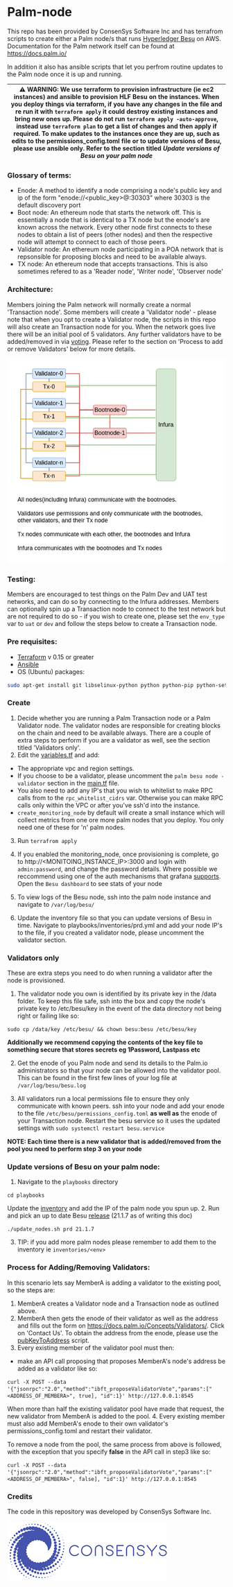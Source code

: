 
# Palm-node

This repo has been provided by ConsenSys Software Inc and has terrafrom scripts to create either a Palm node/s that runs [Hyperledger Besu](https://consensys.net/quorum/developers/) on AWS. Documentation for the Palm network itself can be found at https://docs.palm.io/

In addition it also has ansible scripts that let you perfrom routine updates to the Palm node once it is up and running.

| ⚠️ **WARNING**: We use terraform to provision infrastructure (ie ec2 instances) and ansible to provision HLF Besu on the instances. When you deploy things via terraform, if you have any changes in the file and re run it with `terraform apply` it could destroy existing instances and bring new ones up. Please do not run `terraform apply -auto-approve`, instead use `terraform plan` to get a list of changes and then apply if required. To make updates to the instances once they are up, such as edits to the permissions_config.toml file or to update versions of Besu, please use ansible only. Refer to the section titled *Update versions of Besu on your palm node* |
| --- |

### Glossary of terms:
* Enode: A method to identify a node comprising a node's public key and ip of the form "enode://<public_key>@<ip>:30303" where 30303 is the default discovery port
* Boot node: An ethereum node that starts the network off. This is essentially a node that is identical to a TX node but the enode's are known across the network. Every other node first connects to these nodes to obtain a list of peers (other nodes) and then the respective node will attempt to connect to each of those peers.
* Validator node: An ethereum node participating in a POA network that is repsonsible for proposing blocks and need to be available always.
* TX node: An ethereum node that accepts transactions. This is also sometimes refered to as a 'Reader node', 'Writer node', 'Observer node'


### Architecture:

Members joining the Palm network will normally create a normal 'Transaction node'. Some members will create a 'Validator node' - please note that when you opt to create a Validator node, the scripts in this repo will also create an Transaction node for you. When the network goes live there will be an initial pool of 5 validators. Any further validators have to be added/removed in via [voting](https://besu.hyperledger.org/en/latest/Tutorials/Private-Network/Adding-removing-IBFT-validators/). Please refer to the section on 'Process to add or remove Validators' below for more details.


![Image network](images/palm-network.png)

### Testing:
Members are encouraged to test things on the Palm Dev and UAT test networks, and can do so by connecting to the Infura addresses. Members can optionally spin up a Transaction node to connect to the test network but are not required to do so - if you wish to create one, please set the `env_type` var to `uat` or `dev` and follow the steps below to create a Transaction node.


### Pre requisites:
- [Terraform](https://www.terraform.io/) v 0.15 or greater
- [Ansible](https://www.ansible.com/)
- OS (Ubuntu) packages:
```bash
sudo apt-get install git libselinux-python python python-pip python-setuptools python-virtualenv python3-pip python3 python3-setuptools jq"
```

### Create 
1. Decide whether you are running a Palm Transaction node or a Palm Validator node. The validator nodes are responsible for creating blocks on the chain
and need to be available always. There are a couple of extra steps to perform if you are a validator as well, see the section titled 'Validators only'.
2. Edit the [variables.tf](./variables.tf) and add:
  - The appropriate vpc and region settings. 
  - If you choose to be a validator, please uncomment the `palm besu node - validator` section in the [main.tf](./main.tf) file.
  - You also need to add any IP's that you wish to whitelist to make RPC calls from to the `rpc_whitelist_cidrs` var. Otherwise you can make RPC calls only within the VPC or after you've ssh'd into the instance.
  - `create_monitoring_node` by default will create a small instance which will collect metrics from one ore more palm nodes that you deploy. You only need one of these for 'n' palm nodes.

3. Run `terrafrom apply` 

4. If you enabled the monitoring_node, once provisioning is complete, go to http://<MONITOING_INSTANCE_IP>:3000 and login with `admin:password`, and change the password details. Where possible we reccommend using one of the auth mechanisms that grafana [supports](https://grafana.com/docs/grafana/latest/auth/). Open the `Besu dashboard` to see stats of your node

5. To view logs of the Besu node, ssh into the palm node instance and navigate to `/var/log/besu/`

6. Update the inventory file so that you can update versions of Besu in time. Navigate to playbooks/inventories/prd.yml and add your node IP's to the file, if you created a validator node, please uncomment the validator section.


### Validators only
These are extra steps you need to do when running a validator after the node is provisioned.
1. The validator node you own is identified by its private key in the /data folder. To keep this file safe, ssh into the box and copy the node's private key to /etc/besu/key in the event of the data directory not being right or failing like so:
```
sudo cp /data/key /etc/besu/ && chown besu:besu /etc/besu/key
```
**Additionally we recommend copying the contents of the key file to something secure that stores secrets eg 1Password, Lastpass etc**

2. Get the enode of you Palm node and send its details to the Palm.io administrators so that your node can be allowed into the validator pool. This can be found in the first few lines of your log file at `/var/log/besu/besu.log`

3. All validators run a local permissions file to ensure they only communicate with known peers. ssh into your node and add your enode to the file `/etc/besu/permissions_config.toml` **as well as** the enode of your Transaction node. Restart the besu service so it uses the updated settings with `sudo systemctl restart besu.service`

**NOTE: Each time there is a new validator that is added/removed from the pool you need to perform step 3 on your node**


### Update versions of Besu on your palm node:
1. Navigate to the `playbooks` directory
```
cd playbooks
```

Update the [inventory](./playbooks/inventories) and add the IP of the palm node you spun up. 
2. Run and pick an up to date Besu [release](https://github.com/hyperledger/besu/releases) (21.1.7 as of writing this doc)
```
./update_nodes.sh prd 21.1.7
```
3. TIP: if you add more palm nodes please remember to add them to the inventory ie `inventories/<env>`


### Process for Adding/Removing Validators:
In this scenario lets say MemberA is adding a validator to the existing pool, so the steps are:
1. MemberA creates a Validator node and a Transaction node as outlined above.
2. MemberA then gets the enode of their validator as well as the address and fills out the form on https://docs.palm.io/Concepts/Validators/. Click on 'Contact Us'. To obtain the address from the enode, please use the [pubKeyToAddress](./utilites/pubkeyToAddress.js) script.
3. Every existing member of the validator pool must then:
- make an API call proposing that proposes MemberA's node's address be added as a validator like so:

```
curl -X POST --data '{"jsonrpc":"2.0","method":"ibft_proposeValidatorVote","params":["<ADDRESS_OF_MEMBERA>", true], "id":1}' http://127.0.0.1:8545
```

When more than half the existing validator pool have made that request, the new validator from MemberA is added to the pool.
4. Every existing member must also add MemberA's enode to their own validator's permissions_config.toml and restart their validator. 

To remove a node from the pool, the same process from above is followed, with the exception that you specify **false** in the API call in step3 like so:

```
curl -X POST --data '{"jsonrpc":"2.0","method":"ibft_proposeValidatorVote","params":["<ADDRESS_OF_MEMBERA>", false], "id":1}' http://127.0.0.1:8545
```

### Credits
The code in this repository was developed by ConsenSys Software Inc.
  
![Image logo](images/consensys-logo.png)


